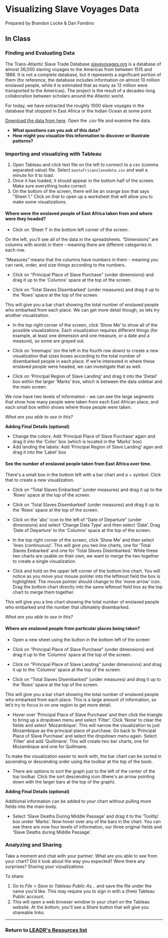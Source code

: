 # Visualizing Slave Voyages Data
Prepared by Brandon Locke & Dan Fandino

## In Class
### Finding and Evaluating Data
The Trans-Atlantic Slave Trade Database [slavevoyages.org](http://slavevoyages.org) is a database of almost 36,000 slaving voyages to the Americas from between 1515 and 1866. It is not a complete database, but it represents a significant portion of them (for reference, the database includes information on almost 10 million enslaved people, while it is estimated that as many as 12 million were transported to the Americas). The project is the result of a decades-long collaboration between scholars around the Atlantic world.

For today, we have extracted the roughly 1000 slave voyages in the database that stopped in East Africa or the Indian Ocean at some point.

[Download the data from here](https://drive.google.com/open?id=0B-7f1MDpI5isaklDQWpiUHNhem8). Open the .csv file and examine the data.

* **What questions can you ask of this data?**
* **How might you visualize this information to discover or illustrate patterns?**

### Importing and visualizing with Tableau
1. Open Tableau and click text file on the left to connect to a csv (comma separated value) file. Select `eastafricanslavedata.csv` and wait a minute for it to load.
1. Once it has loaded, it should appear in the bottom half of the screen. Make sure everything looks correct.
1. On the bottom of the screen, there will be an orange box that says "Sheet 1." Click on that to open up a worksheet that will allow you to make some visualizations.

#### Where were the enslaved people of East Africa taken from and where were they headed?
* Click on ‘Sheet 1’ in the bottom left corner of the screen.

On the left, you’ll see all of the data in the spreadsheets. “Dimensions” are columns with words in them - meaning there are different categories in each row.
 
“Measures” means that the columns have numbers in them - meaning you can rank, order, and size things according to the numbers.

* Click on “Principal Place of Slave Purchase” (under dimensions) and drag it up to the ‘Columns’ space at the top of the screen.

* Click on ‘Total Slaves Disembarked’ (under measures) and drag it up to the ‘Rows’ space at the top of the screen.

This will give you a bar chart showing the total number of enslaved people who embarked from each place. We can get more detail though, so lets try another visualization.

* In the top right corner of the screen, click ‘Show Me’ to show all of the possible visualizations. Each visualization requires different things (for example, at least one dimension and one measure, or a date and a measure), so some are grayed out.

* Click on ‘treemaps’ (on the left in the fourth row down) to create a new visualization that sizes boxes according to the total number of disembarked people in each place. If we’re interested in where these enslaved people were headed, we can investigate that as well.

* Click on ‘Principal Region of Slave Landing’ and drag it into the ‘Detail’ box within the larger ‘Marks’ box, which is between the data sidebar and the main screen.

We now have two levels of information - we can see the large segments that show how many people were taken from each East African place, and each small box within shows where those people were taken. 

*What are you able to see in this?*

**Adding Final Details (optional)**

* Change the colors: Add ‘Principal Place of Slave Purchase’ again and drag it into the ‘Color’ box (which is located in the ‘Marks’ box)
* Add landing the labels: Add ‘Principal Region of Slave Landing’ agan and drag it into the ‘Label’ box

#### See the number of enslaved people taken from East Africa over time.

There's a small box in the bottom left with a bar chart and a + symbol. Click that to create a new visualization.

* Click on “Total Slaves Embarked” (under measures) and drag it up to the ‘Rows’ space at the top of the screen.

* Click on ‘Total Slaves Disembarked’ (under measures) and drag it up to the ‘Rows’ space at the top of the screen.

* Click on the 'abc' icon to the left of “Date of Departure” (under dimensions) and select ‘Change Data Type’ and then select ‘Date’. Drag ‘Date of Departure’ to the ‘Columns’ space at the top of the screen. 

* In the top right corner of the screen, click ‘Show Me’ and then select ‘lines (continuous)’. This will give you two line charts, one for ‘Total Slaves Embarked’ and one for ‘Total Slaves Disembarked.’ While these two charts are usable on their own, we want to merge the two together to create a single visualization. 

* Click and hold on the upper left corner of the bottom line chart. You will notice as you move your mouse pointer into the leftmost field the box is highlighted. The mouse pointer should change to the ‘move arrow’ icon. Drag the bottom chart directly into the same leftmost field box as the top chart to merge them together. 

This will give you a line chart showing the total number of enslaved people who embarked and the number that ultimately disembarked. 

*What are you able to see in this?*


#### Where are enslaved people from particular places being taken?

* Open a new sheet using the button in the bottom left of the screen

* Click on “Principal Place of Slave Purchase” (under dimensions) and drag it up to the ‘Columns’ space at the top of the screen.

* Click on “Principal Place of Slave Landing” (under dimensions) and drag it up to the ‘Columns’ space at the top of the screen.

* Click on “Total Slaves Disembarked” (under measures) and drag it up to the ‘Rows’ space at the top of the screen.

This will give you a bar chart showing the total number of enslaved people who embarked from each place. This is a large amount of information, so let’s try to focus in on one region to get more detail.

* Hover over ‘Principal Place of Slave Purchase’ and then click the triangle to bring up a dropdown menu and select ‘Filter’. Click ‘None’ to clear the fields and select ‘Mozambique’. This will narrow the visualization to just Mozambique as the principal place of purchase. Go back to ‘Principal Place of Slave Purchase’ and select the dropdown menu again. Select ‘Filter’ and add ‘Quillmane’. This will create two bar charts, one for Mozambique and one for Quillmane. 

To make the visualization easier to work with, the bar chart can be sorted in ascending or descending order using the toolbar at the top of the book. 

* There are options to sort the graph just to the left of the center of the top toolbar. Click the sort descending icon (there's an arrow pointing down with the larger bars at the top of the graph).

**Adding Final Details (optional)**

Additional information can be added to your chart without pulling more fields into the main body. 

* Select ‘Slave Deaths During Middle Passage’ and drag it to the ‘Tooltip’ box under ‘Marks’. Now hover over any of the bars in the chart. You can see there are now four levels of information, our three original fields and ‘Slave Deaths during Middle Passage’.

### Analyzing and Sharing
Take a moment and chat with your partner:
What are you able to see from your chart? Did it look about the way you expected? Were there any surprises? Sharing your vizualizations

To share:

1. Go to *File > Save to Tableau Public As...* and save the file under the name you'd like. This may require you to sign in with a (free) Tableau Public account.
1. This will open a web browser window to your chart on the Tableau website. At the bottom, you'll see a *Share* button that will give you shareable links.

-----
### Return to [LEADR's Resources list](https://github.com/leadr-msu/Resources)
